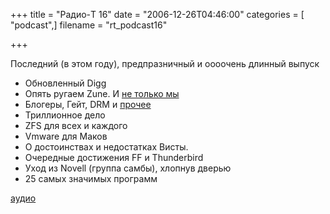 +++
title = "Радио-T 16"
date = "2006-12-26T04:46:00"
categories = [ "podcast",]
filename = "rt_podcast16"

+++

Последний (в этом году), предпразничный и оооочень длинный выпуск

- Обновленный Digg
- Опять ругаем Zune. И [не только мы](http://www.youtube.com/watch?v=6ZXiLY4bo80)
- Блогеры, Гейт, DRM и [прочее](http://emdrone.livejournal.com/176676.html)
- Триллионное дело
- ZFS для всех и каждого
- Vmware для Маков
- О достоинствах и недостатках Висты.
- Очередные достижения FF и Thunderbird
- Уход из Novell (группа самбы), хлопнув дверью
- 25 самых значимых программ

[аудио](https://cdn.radio-t.com/rt_podcast16.mp3)
<audio src="https://cdn.radio-t.com/rt_podcast16.mp3" preload="none"></audio>